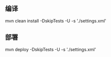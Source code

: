 ## 编译

mvn clean install -DskipTests -U -s './settings.xml'

## 部署

mvn deploy -DskipTests -U -s './settings.xml'